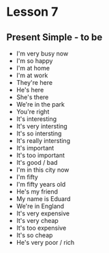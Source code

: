 # Lesson 7

## Present Simple - to be

- I'm very busy now
- I'm so happy
- I'm at home
- I'm at work
- They're here
- He's here
- She's there
- We're in the park
- You're right
- It's interesting
- It's very intersting
- It's so intersting
- It's really intersting
- It's important
- It's too important
- It's good / bad
- I'm in this city now
- I'm fifty
- I'm fifty years old
- He's my friend
- My name is Eduard
- We're in England
- It's very expensive
- It's very cheap
- It's too expensive
- It's so cheap
- He's very poor / rich